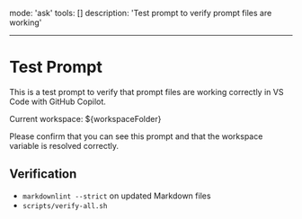 mode: 'ask'
tools: []
description: 'Test prompt to verify prompt files are working'

---

# Test Prompt

This is a test prompt to verify that prompt files are working correctly in VS Code with GitHub Copilot.

Current workspace: ${workspaceFolder}

Please confirm that you can see this prompt and that the workspace variable is resolved correctly.

## Verification

- `markdownlint --strict` on updated Markdown files
- `scripts/verify-all.sh`
